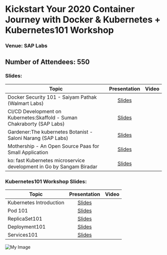 # Kickstart Your 2020 Container Journey with Docker & Kubernetes + Kubernetes101 Workshop
### Venue: SAP Labs

## Number of Attendees: 550

### Slides:


| Topic        | Presentation          | Video  | 
| ------------- |:-------------:| -----:| 
| Docker Security 101  - Saiyam Pathak (Walmart Labs)| [Slides](https://www.slideshare.net/saiyampathak1/docker-security-101) | | 
| CI/CD Development on Kubernetes:Skaffold - Suman Chakraborty (SAP Labs)| [Slides](https://www.slideshare.net/suchakra012/cicd-development-in-kubernetes-skaffold) |  | 
| Gardener:The kubernetes Botanist - Saloni Narang (SAP Labs) | [Slides](https://www.slideshare.net/SaloniNarang2/gardener-221449692) | 
| Mothership - An Open Source Paas for Small Application | [Slides](https://github.com/collabnix/dockerbangalore/blob/master/slides/18th-Jan-2020-50th-Dockermeetup-SAPLabs/Mothership%20presentation.pdf) | 
| ko: fast Kubernetes microservice development in Go by Sangam Biradar | [Slides](https://www.slideshare.net/sangambiradar370/google-ko-fast-kubernetes-microservice-development-in-go-sangam-biradar-engineitops)||



### Kubernetes101 Workshop Slides:

| Topic        | Presentation          | Video  | 
| ------------- |:-------------:| -----:| 
| Kubernetes Introduction | [Slides](https://collabnix.github.io/kubelabs/Kubernetes_Intro_slides-1/Kubernetes_Intro_slides-1.html) | | 
| Pod 101  | [Slides](https://collabnix.github.io/kubelabs/Pods101_slides/Pods101.html) |  | 
| ReplicaSet101 | [Slides](https://collabnix.github.io/kubelabs/SlidesReplicaSet101/ReplicaSet101.html) | 
| Deployment101 | [Slides](https://collabnix.github.io/kubelabs/Deployment101_slides/Deployment101.html) | 
| Services101| [Slides](https://collabnix.github.io/kubelabs/Slides_Services101/Services101.html)||


![My Image]()
